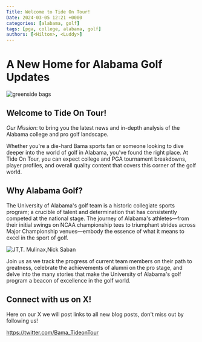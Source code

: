 ```yaml
---
Title: Welcome to Tide On Tour!
Date: 2024-03-05 12:21 +0000
categories: [alabama, golf]
tags: [pga, college, alabama, golf]
authors: [<Hilton>, <Luddy>] 
---
```


# A New Home for Alabama Golf Updates
![greenside bags](https://i.ibb.co/s3JdNbZ/golfbags.jpg "greenside photo")

## Welcome to Tide On Tour!

_Our Mission_: to bring you the latest news and in-depth analysis of the Alabama college and pro golf landscape.

Whether you're a die-hard Bama sports fan or someone looking to dive deeper into the world of golf in Alabama, you've found the right place. At Tide On Tour, you can expect college and PGA tournament breakdowns, player profiles, and overall quality content that covers this corner of the golf world.

## Why Alabama Golf?
The University of Alabama's golf team is a historic collegiate sports program; a crucible of talent and determination that has consistently competed at the national stage. The journey of Alabama's athletes—from their initial swings on NCAA championship tees to triumphant strides across Major Championship venues—embody the essence of what it means to excel in the sport of golf.

![JT,T. Mulinax,Nick Saban](https://i.ibb.co/xC1xHkS/Screenshot-2024-03-04-at-12-44-01-AM.png "JT Mullinax & Nick Saban")

Join us as we track the progress of current team members on their path to greatness, celebrate the achievements of alumni on the pro stage, and delve into the many stories that make the University of Alabama's golf program a beacon of excellence in the golf world.

## Connect with us on X!
Here on our X we will post links to all new blog posts, don't miss out by following us!

<https://twitter.com/Bama_TideonTour>
